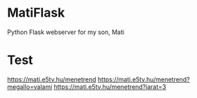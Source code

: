 # MatiFlask
Python Flask webserver for my son, Mati



# Test
https://mati.e5tv.hu/menetrend
https://mati.e5tv.hu/menetrend?megallo=valami
https://mati.e5tv.hu/menetrend?jarat=3


